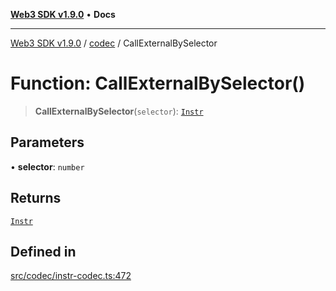 [**Web3 SDK v1.9.0**](../../../README.md) • **Docs**

***

[Web3 SDK v1.9.0](../../../globals.md) / [codec](../README.md) / CallExternalBySelector

# Function: CallExternalBySelector()

> **CallExternalBySelector**(`selector`): [`Instr`](../type-aliases/Instr.md)

## Parameters

• **selector**: `number`

## Returns

[`Instr`](../type-aliases/Instr.md)

## Defined in

[src/codec/instr-codec.ts:472](https://github.com/Mystic-Nayy/alephium-web3/blob/ee41f5e0e7d7fb0b155fe62f05b2ac03772895ca/packages/web3/src/codec/instr-codec.ts#L472)
